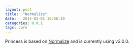 ```yaml
---
layout: post
title:  "Normalize"
date:   2014-03-01 19:56:19
categories: 0.0.1
tags: core
---
```


Princess is based on [Normalize](http://necolas.github.io/normalize.css/) and is currently using v3.0.0.